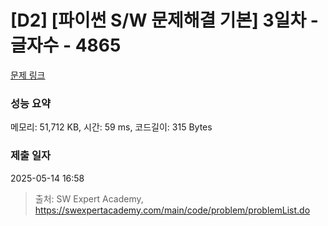 # [D2] [파이썬 S/W 문제해결 기본] 3일차 - 글자수 - 4865 

[문제 링크](https://swexpertacademy.com/main/code/problem/problemDetail.do?contestProbId=AWTQSs6qQL0DFAVT) 

### 성능 요약

메모리: 51,712 KB, 시간: 59 ms, 코드길이: 315 Bytes

### 제출 일자

2025-05-14 16:58



> 출처: SW Expert Academy, https://swexpertacademy.com/main/code/problem/problemList.do